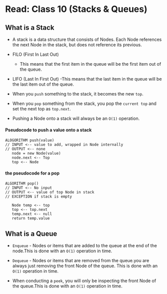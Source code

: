 # Read: Class 10 (Stacks & Queues)

## What is a Stack

- A stack is a data structure that consists of Nodes. Each Node references the next Node in the stack, but does not reference its previous.

- FILO (First In Last Out)
  - This means that the first item in the queue will be the first item out of the queue.

- LIFO (Last In First Out)
  -This means that the last item in the queue will be the last item out of the queue.

- When you `push` something to the stack, it becomes the new `top`.
- When you `pop` something from the stack, you pop the `current top` and set the next top as `top.next`.
- Pushing a Node onto a stack will always be an `O(1)` operation.

#### Pseudocode to push a value onto a stack

```
ALOGORITHM push(value)
// INPUT <-- value to add, wrapped in Node internally
// OUTPUT <-- none
   node = new Node(value)
   node.next <-- Top
   top <-- Node
```

#### the pseudocode for a pop

```
ALGORITHM pop()
// INPUT <-- No input
// OUTPUT <-- value of top Node in stack
// EXCEPTION if stack is empty

   Node temp <-- top
   top <-- top.next
   temp.next <-- null
   return temp.value
```

## What is a Queue

- `Enqueue` - Nodes or items that are added to the queue at the end of the node.This is done with an `O(1)` operation in time.

- `Dequeue` - Nodes or items that are removed from the queue.you are always just removing the front Node of the queue. This is done with an `O(1)` operation in time.
- When conducting a `peek`, you will only be inspecting the front Node of the queue.This is done with an `O(1)` operation in time.
